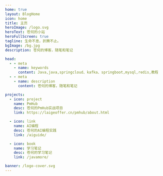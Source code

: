 ```yaml
---
home: true
layout: BlogHome
icon: home
title: 主页
heroImage: /logo.svg
heroText: 苍何的小站
heroFullScreen: true
tagline: 生命不息，折腾不止。
bgImage: /bg.jpg
description: 苍何的博客，随笔和笔记

head:
  - - meta
    - name: keywords
      content: Java,java,springcloud、kafka、springboot,mysql,redis,教程,git,软件,编程,开发,互联网,Java 基础,Java 教程,苍何的Java进阶之路,Java 入门，苍何
  - - meta
    - name: description
      content: 苍何的博客，随笔和笔记

projects:
  - icon: project
    name: PmHub
    desc: 苍何的PmHub实战项目
    link: https://laigeoffer.cn/pmhub/about.html

  - icon: link
    name: AI编程
    desc: 苍何的AI编程实践
    link: /aiguide/

  - icon: book
    name: 学习笔记
    desc: 苍何的学习笔记
    link: /javamore/

banner: /logo-cover.svg
---
```

